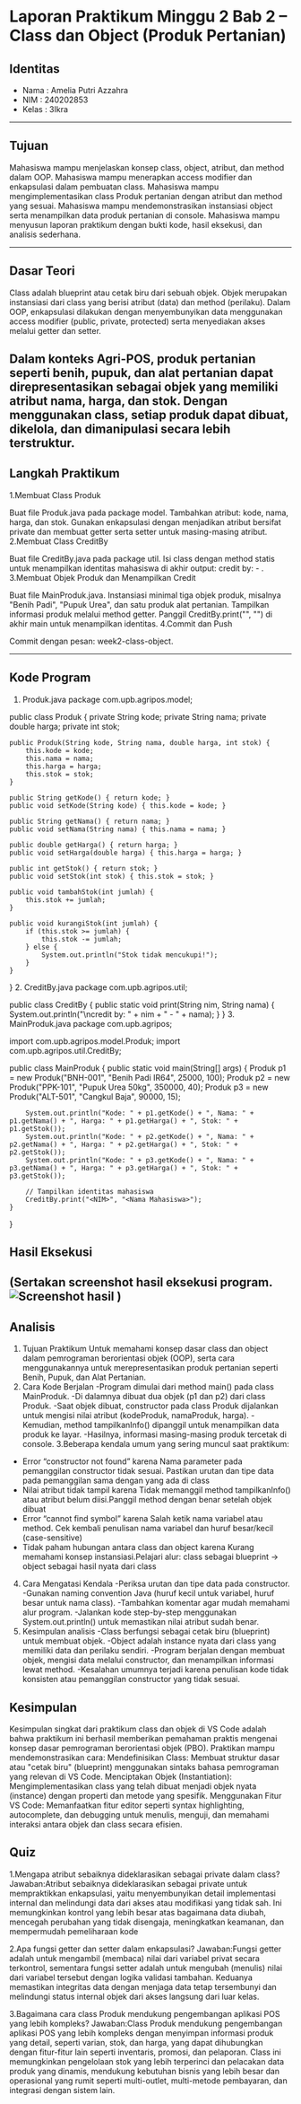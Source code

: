 # Laporan Praktikum Minggu 2 Bab 2 – Class dan Object (Produk Pertanian)

## Identitas
- Nama  : Amelia Putri Azzahra 
- NIM   : 240202853
- Kelas : 3Ikra 

---

## Tujuan

Mahasiswa mampu menjelaskan konsep class, object, atribut, dan method dalam OOP.
Mahasiswa mampu menerapkan access modifier dan enkapsulasi dalam pembuatan class.
Mahasiswa mampu mengimplementasikan class Produk pertanian dengan atribut dan method yang sesuai.
Mahasiswa mampu mendemonstrasikan instansiasi object serta menampilkan data produk pertanian di console.
Mahasiswa mampu menyusun laporan praktikum dengan bukti kode, hasil eksekusi, dan analisis sederhana.

---

## Dasar Teori

Class adalah blueprint atau cetak biru dari sebuah objek. Objek merupakan instansiasi dari class yang berisi atribut (data) dan method (perilaku). Dalam OOP, enkapsulasi dilakukan dengan menyembunyikan data menggunakan access modifier (public, private, protected) serta menyediakan akses melalui getter dan setter.

Dalam konteks Agri-POS, produk pertanian seperti benih, pupuk, dan alat pertanian dapat direpresentasikan sebagai objek yang memiliki atribut nama, harga, dan stok. Dengan menggunakan class, setiap produk dapat dibuat, dikelola, dan dimanipulasi secara lebih terstruktur.
---

## Langkah Praktikum
1.Membuat Class Produk

Buat file Produk.java pada package model.
Tambahkan atribut: kode, nama, harga, dan stok.
Gunakan enkapsulasi dengan menjadikan atribut bersifat private dan membuat getter serta setter untuk masing-masing atribut.
2.Membuat Class CreditBy

Buat file CreditBy.java pada package util.
Isi class dengan method statis untuk menampilkan identitas mahasiswa di akhir output: credit by: <NIM> - <Nama>.
3.Membuat Objek Produk dan Menampilkan Credit

Buat file MainProduk.java.
Instansiasi minimal tiga objek produk, misalnya "Benih Padi", "Pupuk Urea", dan satu produk alat pertanian.
Tampilkan informasi produk melalui method getter.
Panggil CreditBy.print("<NIM>", "<Nama>") di akhir main untuk menampilkan identitas.
4.Commit dan Push

Commit dengan pesan: week2-class-object.

---

## Kode Program
1. Produk.java
package com.upb.agripos.model;

public class Produk {
    private String kode;
    private String nama;
    private double harga;
    private int stok;

    public Produk(String kode, String nama, double harga, int stok) {
        this.kode = kode;
        this.nama = nama;
        this.harga = harga;
        this.stok = stok;
    }

    public String getKode() { return kode; }
    public void setKode(String kode) { this.kode = kode; }

    public String getNama() { return nama; }
    public void setNama(String nama) { this.nama = nama; }

    public double getHarga() { return harga; }
    public void setHarga(double harga) { this.harga = harga; }

    public int getStok() { return stok; }
    public void setStok(int stok) { this.stok = stok; }

    public void tambahStok(int jumlah) {
        this.stok += jumlah;
    }

    public void kurangiStok(int jumlah) {
        if (this.stok >= jumlah) {
            this.stok -= jumlah;
        } else {
            System.out.println("Stok tidak mencukupi!");
        }
    }
}
2. CreditBy.java
package com.upb.agripos.util;

public class CreditBy {
    public static void print(String nim, String nama) {
        System.out.println("\ncredit by: " + nim + " - " + nama);
    }
}
3. MainProduk.java
package com.upb.agripos;

import com.upb.agripos.model.Produk;
import com.upb.agripos.util.CreditBy;

public class MainProduk {
    public static void main(String[] args) {
        Produk p1 = new Produk("BNH-001", "Benih Padi IR64", 25000, 100);
        Produk p2 = new Produk("PPK-101", "Pupuk Urea 50kg", 350000, 40);
        Produk p3 = new Produk("ALT-501", "Cangkul Baja", 90000, 15);

        System.out.println("Kode: " + p1.getKode() + ", Nama: " + p1.getNama() + ", Harga: " + p1.getHarga() + ", Stok: " + p1.getStok());
        System.out.println("Kode: " + p2.getKode() + ", Nama: " + p2.getNama() + ", Harga: " + p2.getHarga() + ", Stok: " + p2.getStok());
        System.out.println("Kode: " + p3.getKode() + ", Nama: " + p3.getNama() + ", Harga: " + p3.getHarga() + ", Stok: " + p3.getStok());

        // Tampilkan identitas mahasiswa
        CreditBy.print("<NIM>", "<Nama Mahasiswa>");
    }
}

## Hasil Eksekusi
(Sertakan screenshot hasil eksekusi program.  
![Screenshot hasil](screenshots/hasil.png)
)
---

## Analisis
1. Tujuan Praktikum
Untuk memahami konsep dasar class dan object dalam pemrograman berorientasi objek (OOP), serta cara menggunakannya untuk merepresentasikan produk pertanian seperti Benih, Pupuk, dan Alat Pertanian.
2. Cara Kode Berjalan
-Program dimulai dari method main() pada class MainProduk.
-Di dalamnya dibuat dua objek (p1 dan p2) dari class Produk.
-Saat objek dibuat, constructor pada class Produk dijalankan untuk mengisi nilai atribut (kodeProduk, namaProduk, harga).
-Kemudian, method tampilkanInfo() dipanggil untuk menampilkan data produk ke layar.
-Hasilnya, informasi masing-masing produk tercetak di console.
3.Beberapa kendala umum yang sering muncul saat praktikum:
*	Error “constructor not found” karena Nama parameter pada pemanggilan constructor tidak sesuai.	Pastikan urutan dan tipe data pada pemanggilan sama dengan yang ada di class
* Nilai atribut tidak tampil karena Tidak memanggil method tampilkanInfo() atau atribut belum diisi.Panggil method dengan benar setelah objek dibuat
* Error “cannot find symbol” karena Salah ketik nama variabel atau method. Cek kembali penulisan nama variabel dan huruf besar/kecil (case-sensitive)
*	Tidak paham hubungan antara class dan object karena Kurang memahami konsep instansiasi.Pelajari alur: class sebagai blueprint → object sebagai hasil nyata dari class
4. Cara Mengatasi Kendala
-Periksa urutan dan tipe data pada constructor.
-Gunakan naming convention Java (huruf kecil untuk variabel, huruf besar untuk nama class).
-Tambahkan komentar agar mudah memahami alur program.
-Jalankan kode step-by-step menggunakan System.out.println() untuk memastikan nilai atribut sudah benar.
5. Kesimpulan analisis 
-Class berfungsi sebagai cetak biru (blueprint) untuk membuat objek.
-Object adalah instance nyata dari class yang memiliki data dan perilaku sendiri.
-Program berjalan dengan membuat objek, mengisi data melalui constructor, dan menampilkan informasi lewat method.
-Kesalahan umumnya terjadi karena penulisan kode tidak konsisten atau pemanggilan constructor yang tidak sesuai.
## Kesimpulan
Kesimpulan singkat dari praktikum class dan objek di VS Code adalah bahwa praktikum ini berhasil memberikan pemahaman praktis mengenai konsep dasar pemrograman berorientasi objek (PBO). Praktikan mampu mendemonstrasikan cara:
Mendefinisikan Class: Membuat struktur dasar atau "cetak biru" (blueprint) menggunakan sintaks bahasa pemrograman yang relevan di VS Code.
Menciptakan Objek (Instantiation): Mengimplementasikan class yang telah dibuat menjadi objek nyata (instance) dengan properti dan metode yang spesifik.
Menggunakan Fitur VS Code: Memanfaatkan fitur editor seperti syntax highlighting, autocomplete, dan debugging untuk menulis, menguji, dan memahami interaksi antara objek dan class secara efisien.
## Quiz
1.Mengapa atribut sebaiknya dideklarasikan sebagai private dalam class?
Jawaban:Atribut sebaiknya dideklarasikan sebagai private untuk mempraktikkan enkapsulasi, yaitu menyembunyikan detail implementasi internal dan melindungi data dari akses atau modifikasi yang tidak sah. Ini memungkinkan kontrol yang lebih besar atas bagaimana data diubah, mencegah perubahan yang tidak disengaja, meningkatkan keamanan, dan mempermudah pemeliharaan kode

2.Apa fungsi getter dan setter dalam enkapsulasi?
Jawaban:Fungsi getter adalah untuk mengambil (membaca) nilai dari variabel privat secara terkontrol, sementara fungsi setter adalah untuk mengubah (menulis) nilai dari variabel tersebut dengan logika validasi tambahan. Keduanya memastikan integritas data dengan menjaga data tetap tersembunyi dan melindungi status internal objek dari akses langsung dari luar kelas.

3.Bagaimana cara class Produk mendukung pengembangan aplikasi POS yang lebih kompleks?
Jawaban:Class Produk mendukung pengembangan aplikasi POS yang lebih kompleks dengan menyimpan informasi produk yang detail, seperti varian, stok, dan harga, yang dapat dihubungkan dengan fitur-fitur lain seperti inventaris, promosi, dan pelaporan. Class ini memungkinkan pengelolaan stok yang lebih terperinci dan pelacakan data produk yang dinamis, mendukung kebutuhan bisnis yang lebih besar dan operasional yang rumit seperti multi-outlet, multi-metode pembayaran, dan integrasi dengan sistem lain. 
